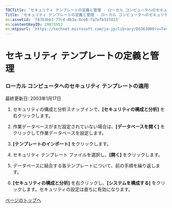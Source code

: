 ```yaml
---
TOCTitle: 'セキュリティ テンプレートの定義と管理 ‐ ローカル コンピュータへのセキュリティ テンプレートの適用'
Title: 'セキュリティ テンプレートの定義と管理 ‐ ローカル コンピュータへのセキュリティ テンプレートの適用'
ms:assetid: 'f87b3bb1-77cd-4b3a-8ce0-7a7efb317d23'
ms:contentKeyID: 19871952
ms:mtpsurl: 'https://technet.microsoft.com/ja-jp/library/Dd363009(v=TechNet.10)'
---
```


セキュリティ テンプレートの定義と管理
=====================================

### ローカル コンピュータへのセキュリティ テンプレートの適用

最終更新日: 2003年1月17日

1.  セキュリティの構成と分析スナップインで、**\[セキュリティの構成と分析\]** を右クリックします。

2.  作業データベースがまだ設定されていない場合は、**\[データベースを開く\]** をクリックして作業データベースを設定します。

3.  **\[テンプレートのインポート\]** をクリックします。

4.  セキュリティ テンプレート ファイルを選択し、**\[開く\]** をクリックします。

5.  データベースに結合する各テンプレートについて、前の手順を繰り返します。

6.  **\[セキュリティの構成と分析\]** を右クリックし、**\[システムを構成する\]** をクリックします。セキュリティの設定は直ちに有効になります。

[](#mainsection)[ページのトップへ](#mainsection)
